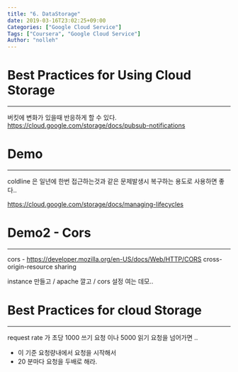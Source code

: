 ```yaml
---
title: "6. DataStorage"
date: 2019-03-16T23:02:25+09:00
Categories: ["Google Cloud Service"]
Tags: ["Coursera", "Google Cloud Service"]
Author: "nolleh"
---
```


# Best Practices for Using Cloud Storage

---

버킷에 변화가 있을때 반응하게 할 수 있다.
https://cloud.google.com/storage/docs/pubsub-notifications

# Demo

---

coldline 은 일년에 한번 접근하는것과 같은 문제발생시 복구하는 용도로 사용하면 좋다..

https://cloud.google.com/storage/docs/managing-lifecycles

# Demo2 - Cors

---

cors - https://developer.mozilla.org/en-US/docs/Web/HTTP/CORS
cross-origin-resource sharing

instance 만들고 / apache 깔고 / cors 설정 여는 데모..

# Best Practices for cloud Storage

---

request rate 가 초당 1000 쓰기 요청 이나 5000 읽기 요청을 넘어가면 ..

- 이 기준 요청량내에서 요청을 시작해서
- 20 분마다 요청을 두배로 해라.
